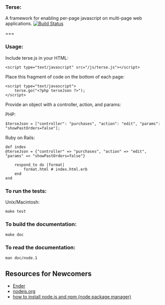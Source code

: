 ### Terse:

A framework for enabling per-page javascript on multi-page web applications. [![Build Status](https://secure.travis-ci.org/breerly/terse.png?branch=master)](http://travis-ci.org/breerly/terse)

===

### Usage:

Include terse.js in your HTML:

    <script type="text/javascript" src="/js/terse.js"></script>


Place this fragment of code on the bottom of each page:

    <script type="text/javascript">
        terse.go("<?php terseJson ?>");
    </script>

Provide an object with a controller, action, and params: 

PHP:

    $terseJson = ["controller": "purchases", "action": "edit", "params": "showPastOrders=false"];

Ruby on Rails:

    def index
    @terseJson = {"controller" => "purchases", "action" => "edit", "params" => "showPastOrders=false"}

        respond_to do |format|
            format.html # index.html.erb
        end
    end

### To run the tests:

Unix/Macintosh:

    make test

### To build the documentation:

    make doc

### To read the documentation:

    man doc/node.1

Resources for Newcomers
---
  - [Ender](http://ender.no.de/)
  - [nodejs.org](http://nodejs.org/)
  - [how to install node.js and npm (node package manager)](http://joyeur.com/2010/12/10/installing-node-and-npm/)
